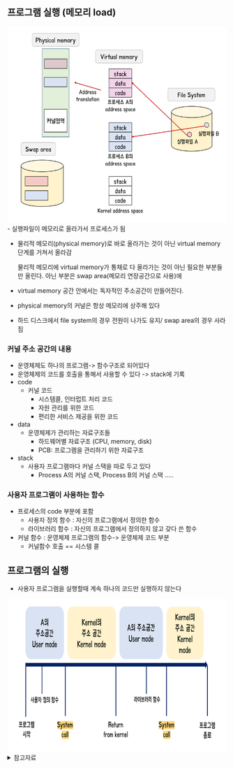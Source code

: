 ## 프로그램 실행 (메모리 load)

<img src='./img/0x03_메모리로드.png' width="700" height="450">
- 실행파일이 메모리로 올라가서 프로세스가 됨

- 물리적 메모리(physical memory)로 바로 올라가는 것이 아닌 virtual memory 단계를 거쳐서 올라감

  물리적 메모리에 virtual memory가 통채로 다 올라가는 것이 아닌 필요한 부분들만 올린다. 아닌 부분은 swap area(메모리 연장공간으로 사용)에

- virtual memory 공간 안에서는 독자적인 주소공간이 만들어진다.

- physical memory의 커널은 항상 메모리에 상주해 있다

- 하드 디스크에서 file system의 경우 전원이 나가도 유지/ swap area의 경우 사라짐

### 커널 주소 공간의 내용

- 운영체제도 하나의 프로그램-> 함수구조로 되어있다
- 운영체제의 코드를 호출을 통해서 사용할 수 있다 -> stack에 기록
- code
  - 커널 코드
    - 시스템콜, 인터럽트 처리 코드
    - 자원 관리를 위한 코드
    - 편리한 서비스 제공을 위한 코드
- data
  - 운영체제가 관리하는 자료구조들
    - 하드웨어별 자료구조 (CPU, memory, disk)
    - PCB: 프로그램을 관리하기 위한 자료구조
- stack
  - 사용자 프로그램마다 커널 스택을 따로 두고 있다
    - Process A의 커널 스택, Process B의 커널 스택 .....

### 사용자 프로그램이 사용하는 함수

- 프로세스의 code 부분에 포함
  - 사용자 정의 함수 : 자신의 프로그램에서 정의한 함수
  - 라이브러리 함수 : 자신의 프로그램에서 정의하지 않고 갖다 쓴 함수
- 커널 함수 : 운영체제 프로그램의 함수-> 운영체제 코드 부분
  - 커널함수 호출 == 시스템 콜

## 프로그램의 실행

- 사용자 프로그램을 실행할때 계속 하나의 코드만 실행하지 않는다

<img src='./img/0x03_프로그램실행.png' width="700" height="350">







<details>
  <summary>참고자료</summary>
  <div markdown="1">
    http://www.kocw.or.kr/home/search/kemView.do?kemId=1046323<br>
    Operating System Concepts 10th edition<br>
  </div>
</details>
